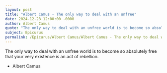 ```yaml
---
layout: post
title: "Albert Camus - The only way to deal with an unfree"
date: 2024-12-28 12:00:00 -0000
author: Albert Camus
quote: "The only way to deal with an unfree world is to become so absolutely free that your very existence is an act of rebellion."
subject: Epicurus
permalink: /Epicurus/Albert Camus/Albert Camus - The only way to deal with an unfree
---
```


The only way to deal with an unfree world is to become so absolutely free that your very existence is an act of rebellion.

- Albert Camus
